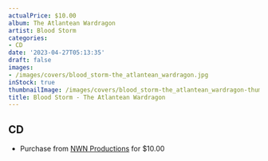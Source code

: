 ```yaml
---
actualPrice: $10.00
album: The Atlantean Wardragon
artist: Blood Storm
categories:
- CD
date: '2023-04-27T05:13:35'
draft: false
images:
- /images/covers/blood_storm-the_atlantean_wardragon.jpg
inStock: true
thumbnailImage: /images/covers/blood_storm-the_atlantean_wardragon-thumb.jpg
title: Blood Storm - The Atlantean Wardragon
---
```


## CD
* Purchase from [NWN Productions](http://shop.nwnprod.com/index.php?route=product/product&path=93&product_id=16253&sort=pd.name&order=ASC) for $10.00
